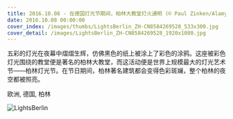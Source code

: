 ```yaml
---
title: 2016.10.08 - 在德国灯光节期间，柏林大教堂灯火通明 (© Paul Zinken/Alamy)
date: 2016.10.08 00:00:00
cover_index: /images/thumbs/LightsBerlin_ZH-CN8584269528_533x300.jpg
cover_detail: /images/LightsBerlin_ZH-CN8584269528_1920x1080.jpg
---
```


五彩的灯光在夜幕中熠熠生辉，仿佛黑色的纸上被涂上了彩色的涂鸦。这座被彩色灯光围绕的教堂便是著名的柏林大教堂，而这活动便是世界上规模最大的灯光艺术节——柏林灯光节。在节日期间，柏林著名建筑都会变得色彩斑斓，整个柏林的夜空都被照亮。

欧洲, 德国, 柏林

![LightsBerlin](/images/LightsBerlin_ZH-CN8584269528_1920x1080.jpg)
